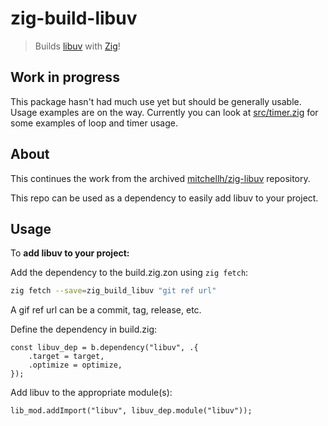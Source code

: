 # zig-build-libuv

> Builds [libuv](https://github.com/libuv/libuv) with [Zig](https://github.com/ziglang/zig)!

## Work in progress

This package hasn't had much use yet but should be generally usable. Usage examples are on the way. Currently you can look at [src/timer.zig](src/timer.zig) for some examples of loop and timer usage.

## About

This continues the work from the archived [mitchellh/zig-libuv](https://github.com/mitchellh/zig-libuv) repository.

This repo can be used as a dependency to easily add libuv to your project.

## Usage

To **add libuv to your project:**

Add the dependency to the build.zig.zon using `zig fetch`:

```sh
zig fetch --save=zig_build_libuv "git ref url"
```

A gif ref url can be a commit, tag, release, etc.

Define the dependency in build.zig:

```zig
const libuv_dep = b.dependency("libuv", .{
    .target = target,
    .optimize = optimize,
});
```

Add libuv to the appropriate module(s):

```zig
lib_mod.addImport("libuv", libuv_dep.module("libuv"));
```
